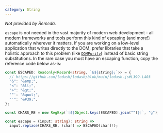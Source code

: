 ```yaml
---
category: String
---
```


_Not provided by Remeda._

`escape` is not needed in the vast majority of modern web development - all
modern frameworks and tools perform this kind of escaping (and more!)
automatically wherever it matters. If you are working on a low-level application
that writes directly to the DOM, prefer libraries that take a holistic approach
to this problem (like [`DOMPurify`](https://www.npmjs.com/package/dompurify))
instead of basic string substitutions. In the rare case you must have an
escaping function, copy the reference code below as-is:

```ts
const ESCAPED: Readonly<Record<string, `&${string};`>> = {
  // https://github.com/lodash/lodash/blob/main/lodash.js#L399-L403
  "&": "&amp;",
  "<": "&lt;",
  ">": "&gt;",
  '"': "&quot;",
  "'": "&#39;",
};

const CHARS_RE = new RegExp(`[${Object.keys(ESCAPED).join("")}]`, "g");

const escape = (input: string): string =>
  input.replace(CHARS_RE, (char) => ESCAPED[char]!);
```
